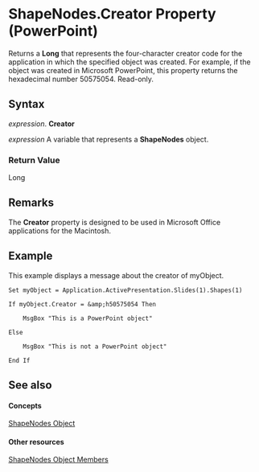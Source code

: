 
# ShapeNodes.Creator Property (PowerPoint)

Returns a  **Long** that represents the four-character creator code for the application in which the specified object was created. For example, if the object was created in Microsoft PowerPoint, this property returns the hexadecimal number 50575054. Read-only.


## Syntax

 _expression_. **Creator**

 _expression_ A variable that represents a **ShapeNodes** object.


### Return Value

Long


## Remarks

The  **Creator** property is designed to be used in Microsoft Office applications for the Macintosh.


## Example

This example displays a message about the creator of myObject.


```
Set myObject = Application.ActivePresentation.Slides(1).Shapes(1)

If myObject.Creator = &amp;h50575054 Then

    MsgBox "This is a PowerPoint object"

Else

    MsgBox "This is not a PowerPoint object"

End If
```


## See also


#### Concepts


[ShapeNodes Object](493bacfe-eb8c-2064-46ec-c19e58e9b1ce.md)
#### Other resources


[ShapeNodes Object Members](790cc468-e7eb-97f5-ac0a-5ecc526ebfd2.md)

